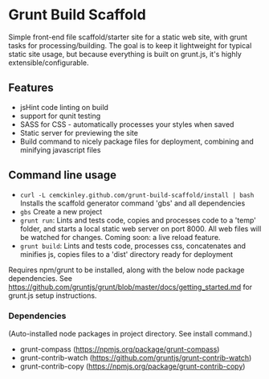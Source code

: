 Grunt Build Scaffold
=======================

Simple front-end file scaffold/starter site for a static web site, with grunt tasks for processing/building. The goal is to keep it lightweight for typical static site usage, but because everything is built on grunt.js, it's highly extensible/configurable.


## Features

- jsHint code linting on build
- support for qunit testing
- SASS for CSS - automatically processes your styles when saved
- Static server for previewing the site
- Build command to nicely package files for deployment, combining and minifying javascript files


## Command line usage

- `curl -L cemckinley.github.com/grunt-build-scaffold/install | bash`
 Installs the scaffold generator command 'gbs' and all dependencies
- `gbs`
 Create a new project
- `grunt run`:
 Lints and tests code, copies and processes code to a 'temp' folder, and starts a local static web server on port 8000. All web files will be watched for changes. Coming soon: a live reload feature.
- `grunt build`:
 Lints and tests code, processes css, concatenates and minifies js, copies files to a 'dist' directory ready for deployment

Requires npm/grunt to be installed, along with the below node package dependencies. See https://github.com/gruntjs/grunt/blob/master/docs/getting_started.md for grunt.js setup instructions.


### Dependencies
(Auto-installed node packages in project directory. See install command.)

- grunt-compass (https://npmjs.org/package/grunt-compass)
- grunt-contrib-watch (https://github.com/gruntjs/grunt-contrib-watch)
- grunt-contrib-copy (https://npmjs.org/package/grunt-contrib-copy)
